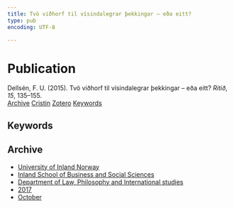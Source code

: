 ```yaml
---
title: Tvö viðhorf til vísindalegrar þekkingar – eða eitt?
type: pub
encoding: UTF-8

---
```

<h1>Publication</h1>
<article id="csl-bib-container-VBCBS56E" class="csl-bib-container">
  <div class="csl-bib-body"> <div class="csl-entry">Dellsén, F. U. (2015). Tvö viðhorf til vísindalegrar þekkingar – eða eitt? <i>Ritið</i>, <i>15</i>, 135–155.</div> </div>
  <div class="csl-bib-buttons">
    <a href="#taxonomy-article-VBCBS56E" alt="archive" class="csl-bib-button">Archive</a>
    <a href="https://app.cristin.no/results/show.jsf?id=1503976" alt="Cristin" class="csl-bib-button">Cristin</a>
    <a href="http://zotero.org/groups/5881554/items/VBCBS56E" alt="Zotero" class="csl-bib-button">Zotero</a>
    <a href="#keywords-article-VBCBS56E" alt="keywords" class="csl-bib-button">Keywords</a>
  </div>
  <div id="csl-bib-meta-container-VBCBS56E"></div>
</article>
<div id="csl-bib-meta-VBCBS56E" class="csl-bib-meta">
  <article id="keywords-article-VBCBS56E" class="keywords-article">
    <h1>Keywords</h1>
    
  </article>
  <article id="taxonomy-article-VBCBS56E" class="taxonomy-article">
    <h1>Archive</h1>
    <ul>
      <li>
        <a href="/en/archive/?key=3DCRN523">University of Inland Norway</a>
      </li>
      <li>
        <a href="/en/archive/?key=DU8Q9LN9">Inland School of Business and Social Sciences</a>
      </li>
      <li>
        <a href="/en/archive/?key=ITYAG68H">Department of Law, Philosophy and International studies</a>
      </li>
      <li>
        <a href="/en/archive/?key=XDLKZVSJ">2017</a>
      </li>
      <li>
        <a href="/en/archive/?key=W8I2DF74">October</a>
      </li>
    </ul>
  </article>
</div>
